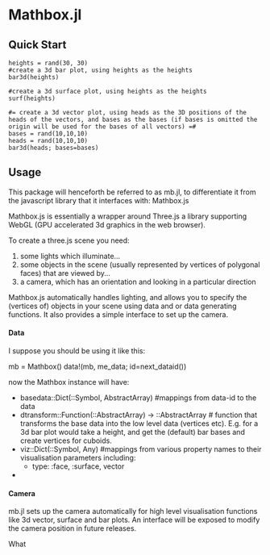 # Mathbox.jl

## Quick Start

    heights = rand(30, 30)
    #create a 3d bar plot, using heights as the heights
    bar3d(heights)

    #create a 3d surface plot, using heights as the heights
    surf(heights)

    #= create a 3d vector plot, using heads as the 3D positions of the heads of the vectors, and bases as the bases (if bases is omitted the
    origin will be used for the bases of all vectors) =#
    bases = rand(10,10,10)
    heads = rand(10,10,10)
    bar3d(heads; bases=bases)

## Usage

This package will henceforth be referred to as mb.jl, to differentiate it from the javascript library that it interfaces with: Mathbox.js

Mathbox.js is essentially a wrapper around Three.js a library supporting WebGL (GPU accelerated 3d graphics in the web browser).

To create a three.js scene you need:
1. some lights which illuminate...
2. some objects in the scene (usually represented by vertices of polygonal faces) that are viewed by...
3. a camera, which has an orientation and looking in a particular direction


Mathbox.js automatically handles lighting, and allows you to specify the (vertices of) objects in your scene using data and or data generating functions. It also provides a simple interface to set up the camera.

#### Data

I suppose you should be using it like this:

mb = Mathbox()
data!(mb, me_data; id=next_dataid())

now the Mathbox instance will have:
* basedata::Dict(::Symbol, AbstractArray) #mappings from data-id to the data
* dtransform::Function(::AbstractArray) -> ::AbstractArray # function that transforms the base data into the low level data (vertices etc). E.g. for a 3d bar plot would take a height, and get the (default) bar bases and create vertices for cuboids.
* viz::Dict(::Symbol, Any) #mappings from various property names to their visualisation parameters including:
  * type: :face, :surface, vector
* 


#### Camera

mb.jl sets up the camera automatically for high level visualisation functions like 3d vector, surface and bar plots. An interface will be exposed to modify the camera position in future releases.


What
